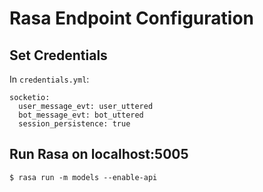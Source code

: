 # Rasa Endpoint Configuration

## Set Credentials

In ```credentials.yml```: 

    socketio:
      user_message_evt: user_uttered
      bot_message_evt: bot_uttered
      session_persistence: true

## Run Rasa on localhost:5005

    $ rasa run -m models --enable-api